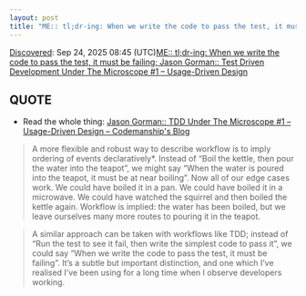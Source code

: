 ```yaml
---
layout: post
title: "ME:: tl;dr-ing: When we write the code to pass the test, it must be failing;  Jason Gorman:: Test Driven Development Under The Microscope #1 – Usage-Driven Design"
---
```

[Discovered](http://rolandtanglao.com/2020/07/29/p1-blogthis-checkvist-list-links-to-blog/): Sep 24, 2025 08:45 (UTC)[ME:: tl;dr-ing: When we write the code to pass the test, it must be failing;  Jason Gorman:: Test Driven Development Under The Microscope #1 – Usage-Driven Design](https://codemanship.wordpress.com/2025/09/24/tdd-under-the-microscope-1-usage-driven-design/)

## QUOTE

* Read the whole thing: [Jason Gorman:: TDD Under The Microscope #1 – Usage-Driven Design – Codemanship's Blog](https://codemanship.wordpress.com/2025/09/24/tdd-under-the-microscope-1-usage-driven-design/)

>A more flexible and robust way to describe workflow is to imply ordering of events declaratively*. Instead of “Boil the kettle, then pour the water into the teapot”, we might say “When the water is poured into the teapot, it must be at near boiling”. Now all of our edge cases work. We could have boiled it in a pan. We could have boiled it in a microwave. We could have watched the squirrel and then boiled the kettle again. Workflow is implied: the water has been boiled, but we leave ourselves many more routes to pouring it in the teapot.

>A similar approach can be taken with workflows like TDD; instead of “Run the test to see it fail, then write the simplest code to pass it”, we could say “When we write the code to pass the test, it must be failing”. It’s a subtle but important distinction, and one which I’ve realised I’ve been using for a long time when I observe developers working.
